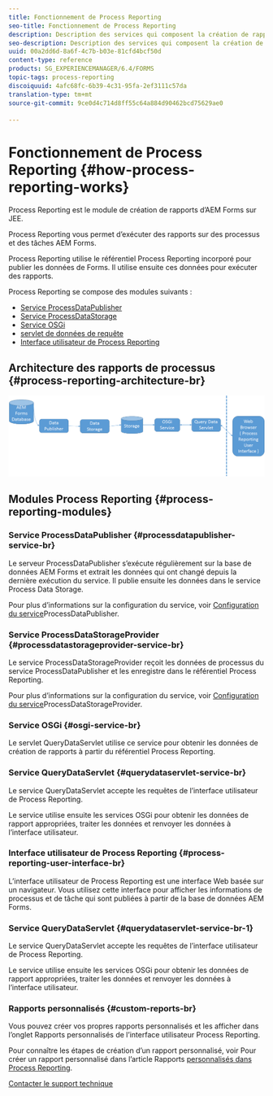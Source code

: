 ```yaml
---
title: Fonctionnement de Process Reporting
seo-title: Fonctionnement de Process Reporting
description: Description des services qui composent la création de rapports de processus d’AEM Forms sur JEE et présentation de l’interface utilisateur de création de rapports de processus
seo-description: Description des services qui composent la création de rapports de processus d’AEM Forms sur JEE et présentation de l’interface utilisateur de création de rapports de processus
uuid: 00a2dd6d-8a6f-4c7b-b03e-81cfd4bcf50d
content-type: reference
products: SG_EXPERIENCEMANAGER/6.4/FORMS
topic-tags: process-reporting
discoiquuid: 4afc68fc-6b39-4c31-95fa-2ef3111c57da
translation-type: tm+mt
source-git-commit: 9ce0d4c714d8ff55c64a884d90462bcd75629ae0

---
```



# Fonctionnement de Process Reporting {#how-process-reporting-works}

Process Reporting est le module de création de rapports d’AEM Forms sur JEE.

Process Reporting vous permet d’exécuter des rapports sur des processus et des tâches AEM Forms.

Process Reporting utilise le référentiel Process Reporting incorporé pour publier les données de Forms. Il utilise ensuite ces données pour exécuter des rapports.

Process Reporting se compose des modules suivants :

* [Service ProcessDataPublisher](/help/forms/using/process-reporting/process-reporting-architecture.md#p-processdatapublisher-service-br-p)
* [Service ProcessDataStorage](/help/forms/using/process-reporting/process-reporting-architecture.md#p-processdatastorageprovider-service-br-p)
* [Service OSGi](/help/forms/using/process-reporting/process-reporting-architecture.md#p-osgi-service-br-p)
* [servlet de données de requête](/help/forms/using/process-reporting/process-reporting-architecture.md#p-querydataservlet-service-br-p)
* [Interface utilisateur de Process Reporting](/help/forms/using/process-reporting/process-reporting-architecture.md#p-process-reporting-user-interface-br-p)

## Architecture des rapports de processus {#process-reporting-architecture-br}

![processreportingarchitecture](assets/processreportingarchitecture.png)

## Modules Process Reporting {#process-reporting-modules}

### Service ProcessDataPublisher {#processdatapublisher-service-br}

Le serveur ProcessDataPublisher s’exécute régulièrement sur la base de données AEM Forms et extrait les données qui ont changé depuis la dernière exécution du service. Il publie ensuite les données dans le service Process Data Storage.

Pour plus d’informations sur la configuration du service, voir [Configuration du service](/help/forms/using/process-reporting/install-start-process-reporting.md#p-reportconfiguration-service-p)ProcessDataPublisher.

### Service ProcessDataStorageProvider {#processdatastorageprovider-service-br}

Le service ProcessDataStorageProvider reçoit les données de processus du service ProcessDataPublisher et les enregistre dans le référentiel Process Reporting.

Pour plus d’informations sur la configuration du service, voir [Configuration du service](/help/forms/using/process-reporting/install-start-process-reporting.md#p-to-configure-the-process-reporting-repository-locations-p)ProcessDataStorageProvider.

### Service OSGi {#osgi-service-br}

Le servlet QueryDataServlet utilise ce service pour obtenir les données de création de rapports à partir du référentiel Process Reporting.

### Service QueryDataServlet {#querydataservlet-service-br}

Le service QueryDataServlet accepte les requêtes de l’interface utilisateur de Process Reporting.

Le service utilise ensuite les services OSGi pour obtenir les données de rapport appropriées, traiter les données et renvoyer les données à l’interface utilisateur.

### Interface utilisateur de Process Reporting {#process-reporting-user-interface-br}

L’interface utilisateur de Process Reporting est une interface Web basée sur un navigateur. Vous utilisez cette interface pour afficher les informations de processus et de tâche qui sont publiées à partir de la base de données AEM Forms.

### Service QueryDataServlet {#querydataservlet-service-br-1}

Le service QueryDataServlet accepte les requêtes de l’interface utilisateur de Process Reporting.

Le service utilise ensuite les services OSGi pour obtenir les données de rapport appropriées, traiter les données et renvoyer les données à l’interface utilisateur.

### Rapports personnalisés {#custom-reports-br}

Vous pouvez créer vos propres rapports personnalisés et les afficher dans l’onglet Rapports personnalisés de l’interface utilisateur Process Reporting.

Pour connaître les étapes de création d’un rapport personnalisé, voir Pour créer un rapport personnalisé dans l’article Rapports [personnalisés dans Process Reporting](/help/forms/using/process-reporting/process-reporting-custom-reports.md).

[Contacter le support technique](https://www.adobe.com/account/sign-in.supportportal.html)
